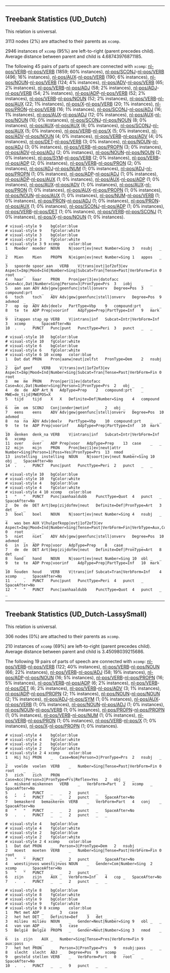 

--------------------------------------------------------------------------------

## Treebank Statistics (UD_Dutch)

This relation is universal.

3113 nodes (2%) are attached to their parents as `xcomp`.

2946 instances of `xcomp` (95%) are left-to-right (parent precedes child).
Average distance between parent and child is 4.68743976871185.

The following 45 pairs of parts of speech are connected with `xcomp`: [nl-pos/VERB]()-[nl-pos/VERB]() (1859; 60% instances), [nl-pos/SCONJ]()-[nl-pos/VERB]() (496; 16% instances), [nl-pos/AUX]()-[nl-pos/VERB]() (190; 6% instances), [nl-pos/NOUN]()-[nl-pos/VERB]() (124; 4% instances), [nl-pos/ADV]()-[nl-pos/VERB]() (65; 2% instances), [nl-pos/VERB]()-[nl-pos/ADJ]() (58; 2% instances), [nl-pos/ADJ]()-[nl-pos/VERB]() (54; 2% instances), [nl-pos/ADP]()-[nl-pos/VERB]() (52; 2% instances), [nl-pos/VERB]()-[nl-pos/NOUN]() (52; 2% instances), [nl-pos/VERB]()-[nl-pos/AUX]() (22; 1% instances), [nl-pos/X]()-[nl-pos/VERB]() (20; 1% instances), [nl-pos/PRON]()-[nl-pos/VERB]() (16; 1% instances), [nl-pos/SCONJ]()-[nl-pos/ADJ]() (16; 1% instances), [nl-pos/AUX]()-[nl-pos/ADJ]() (12; 0% instances), [nl-pos/AUX]()-[nl-pos/NOUN]() (10; 0% instances), [nl-pos/SCONJ]()-[nl-pos/NOUN]() (8; 0% instances), [nl-pos/AUX]()-[nl-pos/AUX]() (6; 0% instances), [nl-pos/SCONJ]()-[nl-pos/AUX]() (5; 0% instances), [nl-pos/VERB]()-[nl-pos/X]() (5; 0% instances), [nl-pos/ADV]()-[nl-pos/NOUN]() (4; 0% instances), [nl-pos/VERB]()-[nl-pos/ADV]() (4; 0% instances), [nl-pos/DET]()-[nl-pos/VERB]() (3; 0% instances), [nl-pos/NOUN]()-[nl-pos/ADJ]() (3; 0% instances), [nl-pos/VERB]()-[nl-pos/PROPN]() (3; 0% instances), [nl-pos/ADV]()-[nl-pos/ADJ]() (2; 0% instances), [nl-pos/NOUN]()-[nl-pos/NOUN]() (2; 0% instances), [nl-pos/SYM]()-[nl-pos/VERB]() (2; 0% instances), [nl-pos/VERB]()-[nl-pos/ADP]() (2; 0% instances), [nl-pos/VERB]()-[nl-pos/PRON]() (2; 0% instances), [nl-pos/ADJ]()-[nl-pos/NUM]() (1; 0% instances), [nl-pos/ADJ]()-[nl-pos/PROPN]() (1; 0% instances), [nl-pos/ADP]()-[nl-pos/ADJ]() (1; 0% instances), [nl-pos/ADP]()-[nl-pos/AUX]() (1; 0% instances), [nl-pos/AUX]()-[nl-pos/ADP]() (1; 0% instances), [nl-pos/AUX]()-[nl-pos/ADV]() (1; 0% instances), [nl-pos/AUX]()-[nl-pos/PRON]() (1; 0% instances), [nl-pos/AUX]()-[nl-pos/PROPN]() (1; 0% instances), [nl-pos/NOUN]()-[nl-pos/AUX]() (1; 0% instances), [nl-pos/NUM]()-[nl-pos/VERB]() (1; 0% instances), [nl-pos/PRON]()-[nl-pos/ADJ]() (1; 0% instances), [nl-pos/PRON]()-[nl-pos/AUX]() (1; 0% instances), [nl-pos/SCONJ]()-[nl-pos/ADP]() (1; 0% instances), [nl-pos/VERB]()-[nl-pos/DET]() (1; 0% instances), [nl-pos/VERB]()-[nl-pos/SCONJ]() (1; 0% instances), [nl-pos/X]()-[nl-pos/NOUN]() (1; 0% instances).


~~~ conllu
# visual-style 9	bgColor:blue
# visual-style 9	fgColor:white
# visual-style 3	bgColor:blue
# visual-style 3	fgColor:white
# visual-style 3 9 xcomp	color:blue
1	Moeder	moeder	NOUN	N|soort|ev|neut	Number=Sing	3	nsubj	_	_
2	Mien	Mien	PROPN	N|eigen|ev|neut	Number=Sing	1	appos	_	_
3	spoorde	spoor_aan	VERB	V|trans|ovt|1of2of3|ev	Aspect=Imp|Mood=Ind|Number=Sing|Subcat=Tran|Tense=Past|VerbForm=Fin	0	root	_	_
4	haar	haar	PRON	Pron|per|3|ev|datofacc	Case=Acc,Dat|Number=Sing|Person=3|PronType=Prs	3	iobj	_	_
5	aan	aan	ADV	Adv|gew|geenfunc|stell|onverv	Degree=Pos	3	compound:prt	_	_
6	toch	toch	ADV	Adv|gew|geenfunc|stell|onverv	Degree=Pos	9	advmod	_	_
7	op	op	ADV	Adv|deelv	PartType=Vbp	9	compound:prt	_	_
8	te	te	ADP	Prep|voorinf	AdpType=Prep|PartType=Inf	9	mark	_	_
9	stappen	stap_op	VERB	V|intrans|inf	Subcat=Intr|VerbForm=Inf	3	xcomp	_	SpaceAfter=No
10	.	.	PUNCT	Punc|punt	PunctType=Peri	3	punct	_	_

~~~


~~~ conllu
# visual-style 10	bgColor:blue
# visual-style 10	fgColor:white
# visual-style 6	bgColor:blue
# visual-style 6	fgColor:white
# visual-style 6 10 xcomp	color:blue
1	Dat	dat	PRON	Pron|aanw|neut|zelfst	PronType=Dem	2	nsubj	_	_
2	gaf	geef	VERB	V|trans|ovt|1of2of3|ev	Aspect=Imp|Mood=Ind|Number=Sing|Subcat=Tran|Tense=Past|VerbForm=Fin	0	root	_	_
3	me	me	PRON	Pron|per|1|ev|datofacc	Case=Acc,Dat|Number=Sing|Person=1|PronType=Prs	2	obj	_	_
4	de	de	ADP	Art_N	AdpType=Prep	2	compound:prt	_	MWE=de_tijd|MWEPOS=X
5	tijd	tijd	X	X	Definite=Def|Number=Sing	4	compound	_	_
6	om	om	SCONJ	Conj|onder|metinf	_	2	obj	_	_
7	eens	eens	ADV	Adv|gew|geenfunc|stell|onverv	Degree=Pos	10	advmod	_	_
8	na	na	ADV	Adv|deelv	PartType=Vbp	10	compound:prt	_	_
9	te	te	ADP	Prep|voorinf	AdpType=Prep|PartType=Inf	10	mark	_	_
10	denken	denk_na	VERB	V|intrans|inf	Subcat=Intr|VerbForm=Inf	6	xcomp	_	_
11	over	over	ADP	Prep|voor	AdpType=Prep	13	case	_	_
12	mijn	mijn	PRON	Pron|bez|1|ev|neut|attr	Number=Sing|Person=1|Poss=Yes|PronType=Prs	13	nmod	_	_
13	instelling	instelling	NOUN	N|soort|ev|neut	Number=Sing	10	obj	_	SpaceAfter=No
14	.	.	PUNCT	Punc|punt	PunctType=Peri	2	punct	_	_

~~~


~~~ conllu
# visual-style 10	bgColor:blue
# visual-style 10	fgColor:white
# visual-style 4	bgColor:blue
# visual-style 4	fgColor:white
# visual-style 4 10 xcomp	color:blue
1	"	"	PUNCT	Punc|aanhaaldubb	PunctType=Quot	4	punct	_	SpaceAfter=No
2	De	de	DET	Art|bep|zijdofmv|neut	Definite=Def|PronType=Art	3	det	_	_
3	boel	boel	NOUN	N|soort|ev|neut	Number=Sing	4	nsubj	_	_
4	was	ben	AUX	V|hulpofkopp|ovt|1of2of3|ev	Aspect=Imp|Mood=Ind|Number=Sing|Tense=Past|VerbForm=Fin|VerbType=Aux,Cop	0	root	_	_
5	niet	niet	ADV	Adv|gew|geenfunc|stell|onverv	Degree=Pos	10	advmod	_	_
6	in	in	ADP	Prep|voor	AdpType=Prep	8	case	_	_
7	de	de	DET	Art|bep|zijdofmv|neut	Definite=Def|PronType=Art	8	det	_	_
8	hand	hand	NOUN	N|soort|ev|neut	Number=Sing	10	obl	_	_
9	te	te	ADP	Prep|voorinf	AdpType=Prep|PartType=Inf	10	mark	_	_
10	houden	houd	VERB	V|trans|inf	Subcat=Tran|VerbForm=Inf	4	xcomp	_	SpaceAfter=No
11	.	.	PUNCT	Punc|punt	PunctType=Peri	4	punct	_	SpaceAfter=No
12	"	"	PUNCT	Punc|aanhaaldubb	PunctType=Quot	4	punct	_	_

~~~




--------------------------------------------------------------------------------

## Treebank Statistics (UD_Dutch-LassySmall)

This relation is universal.

306 nodes (0%) are attached to their parents as `xcomp`.

210 instances of `xcomp` (69%) are left-to-right (parent precedes child).
Average distance between parent and child is 3.45098039215686.

The following 19 pairs of parts of speech are connected with `xcomp`: [nl-pos/VERB]()-[nl-pos/VERB]() (122; 40% instances), [nl-pos/VERB]()-[nl-pos/NOUN]() (66; 22% instances), [nl-pos/VERB]()-[nl-pos/ADJ]() (58; 19% instances), [nl-pos/ADP]()-[nl-pos/NOUN]() (16; 5% instances), [nl-pos/VERB]()-[nl-pos/PROPN]() (16; 5% instances), [nl-pos/VERB]()-[nl-pos/ADP]() (6; 2% instances), [nl-pos/VERB]()-[nl-pos/DET]() (6; 2% instances), [nl-pos/VERB]()-[nl-pos/ADV]() (3; 1% instances), [nl-pos/ADP]()-[nl-pos/PROPN]() (2; 1% instances), [nl-pos/NOUN]()-[nl-pos/NOUN]() (2; 1% instances), [nl-pos/ADJ]()-[nl-pos/SYM]() (1; 0% instances), [nl-pos/AUX]()-[nl-pos/VERB]() (1; 0% instances), [nl-pos/NOUN]()-[nl-pos/ADJ]() (1; 0% instances), [nl-pos/NOUN]()-[nl-pos/VERB]() (1; 0% instances), [nl-pos/PROPN]()-[nl-pos/PROPN]() (1; 0% instances), [nl-pos/VERB]()-[nl-pos/NUM]() (1; 0% instances), [nl-pos/VERB]()-[nl-pos/PRON]() (1; 0% instances), [nl-pos/VERB]()-[nl-pos/X]() (1; 0% instances), [nl-pos/X]()-[nl-pos/PROPN]() (1; 0% instances).


~~~ conllu
# visual-style 4	bgColor:blue
# visual-style 4	fgColor:white
# visual-style 2	bgColor:blue
# visual-style 2	fgColor:white
# visual-style 2 4 xcomp	color:blue
1	Hij	hij	PRON	_	Case=Nom|Person=3|PronType=Prs	2	nsubj	_	_
2	voelde	voelen	VERB	_	Number=Sing|Tense=Past|VerbForm=Fin	0	root	_	_
3	zich	zich	PRON	_	Case=Acc|Person=3|PronType=Prs|Reflex=Yes	2	obj	_	_
4	miskend	miskennen	VERB	_	VerbForm=Part	2	xcomp	_	SpaceAfter=No
5	,	,	PUNCT	_	_	2	punct	_	_
6	"	"	PUNCT	_	_	2	punct	_	SpaceAfter=No
7	bemaskerd	bemaskeren	VERB	_	VerbForm=Part	4	conj	_	SpaceAfter=No
8	"	"	PUNCT	_	_	2	punct	_	SpaceAfter=No
9	.	.	PUNCT	_	_	2	punct	_	_

~~~


~~~ conllu
# visual-style 4	bgColor:blue
# visual-style 4	fgColor:white
# visual-style 2	bgColor:blue
# visual-style 2	fgColor:white
# visual-style 2 4 xcomp	color:blue
1	Dat	dat	PRON	_	Person=3|PronType=Dem	2	nsubj	_	_
2	moest	moeten	VERB	_	Number=Sing|Tense=Past|VerbForm=Fin	0	root	_	_
3	"	"	PUNCT	_	_	2	punct	_	SpaceAfter=No
4	woestijnvos	woestijnvos	NOUN	_	Gender=Com|Number=Sing	2	xcomp	_	SpaceAfter=No
5	"	"	PUNCT	_	_	2	punct	_	_
6	zijn	zijn	AUX	_	VerbForm=Inf	4	cop	_	SpaceAfter=No
7	.	.	PUNCT	_	_	2	punct	_	_

~~~


~~~ conllu
# visual-style 8	bgColor:blue
# visual-style 8	fgColor:white
# visual-style 9	bgColor:blue
# visual-style 9	fgColor:white
# visual-style 9 8 xcomp	color:blue
1	Met	met	ADP	_	_	3	case	_	_
2	het	het	DET	_	Definite=Def	3	det	_	_
3	milieu	milieu	NOUN	_	Gender=Neut|Number=Sing	9	obl	_	_
4	van	van	ADP	_	_	5	case	_	_
5	België	België	PROPN	_	Gender=Neut|Number=Sing	3	nmod	_	_
6	is	zijn	AUX	_	Number=Sing|Tense=Pres|VerbForm=Fin	9	aux:pass	_	_
7	het	het	PRON	_	Person=3|PronType=Prs	9	nsubj:pass	_	_
8	slecht	slecht	ADJ	_	Degree=Pos	9	xcomp	_	_
9	gesteld	stellen	VERB	_	VerbForm=Part	0	root	_	SpaceAfter=No
10	.	.	PUNCT	_	_	9	punct	_	_

~~~


